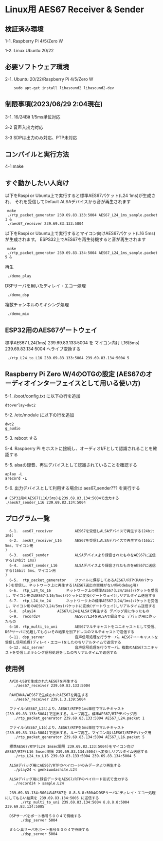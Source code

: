 # Linux用 AES67 Receiver & Sender

## 検証済み環境

 1-1. Raspberry Pi 4/5/Zero W

 1-2.  Linux Ubuntu 20/22


## 必要ソフトウェア環境

 2-1. Ubuntu 20/22/Raspberry Pi 4/5/Zero W

```
	sudo apt-get install libasound2 libasound2-dev
```


## 制限事項(2023/06/29 2:04現在)

 3-1. 16/24Bit 1/5ms単位対応

 3-2 音声入出力対応

 3-3 SDPは出力のみ対応、PTP未対応


## コンパイルと実行方法

 4-1 make


## すぐ動かしたい人向け

以下をRaspi or Ubuntu上で実行すると標準AES67パケット(L24 1ms)が生成され、
それを受信してDefault ALSAデバイスから音が再生されます

```
 make
 ./rtp_packet_generator 239.69.83.133:5004 AES67_L24_1ms_sample.packet 1 &
 ./aes67_receiver 239.69.83.133:5004
```


以下をRaspi or Ubuntu上で実行するとマイコン向けAES67パケット(L16 5ms)が生成されます。
ESPS32上でAES67を再生待機すると音が再生されます

```
 make
 ./rtp_packet_generator 239.69.83.134:5004 AES67_L24_1ms_sample.packet 5 &
```


 再生

```
 ./demo_play
```

 DSPサーバを用いたディレイ・エコー処理

```
 ./demo_dsp
```

 複数チャンネルのミキシング処理

```
 ./demo_mix
```


## ESP32用のAES67ゲートウェイ

  標準AES67 L24(1ms) 239.69.83.133:5004 を マイコン向け L16(5ms) 239.69.83.134:5004 へライブ変換する
 
```
 ./rtp_L24_to_L16 239.69.83.133:5004 239.69.83.134:5004 5
```


## Raspberry Pi Zero W/4のOTGの設定 (AES67のオーディオインターフェイスとして用いる使い方)

 5-1. /boot/config.txt に以下の行を追加
```
dtoverlay=dwc2
```

 5-2. /etc/module に以下の行を追加

```
dwc2
g_audio
```

 5-3. reboot する

 5-4. Raspberry Pi をホストに接続し、オーディオI/Fとして認識されることを確認する

 5-5. alsaの録音、再生デバイスとして認識されていることを確認する

```
aplay -L
arecord -L
```

 5-6. 出力デバイスとして利用する場合は aes67_sender??? を実行する

```
# ESP32用のAES67(L16/5ms)を239.69.83.134:5004で出力する
./aes67_sender_L16 239.69.83.134:5004
```


## プログラム一覧

```
  6-1.  aes67_receiver          AES67を受信しALSAデバイスで再生する(24bit 1ms)
  6-2.  aes67_receiver_L16      AES67を受信しALSAデバイスで再生する(16bit 5ms、マイコン用
)
  6-3.  aes67_sender   	        ALSAデバイスより録音されたものをAES67に送信する(24bit 1ms)
  6-4.  aes67_sender_L16        ALSAデバイスより録音されたものをAES67に送信する(16bit 5ms、マイコン用
)
  6-5.  rtp_packet_generator	ファイルに保存してあるAES67/RTP(RAWパケット)を受信し、ネットワーク上に再生する(AES67送出の実機がない時のdebug用)
  6-6.  rtp_L24_to_16		ネットワーク上の標準AES67(L24/1ms)パケットを受信し、マイコン用のAES67(L16/5ms)パケットに変換(ゲートウェイ)しリアルタイム送信する
  6-7.  rtp_L24_to_24		ネットワーク上の標準AES67(L24/1ms)パケットを受信し、マイコン用のAES67(L24/5ms)パケットに変換(ゲートウェイ)しリアルタイム送信する
  6-8.  play24			AES67/L24をALSAで再生する デバッグ用に作ったもの
  6-9.  record24                AES67/L24をALSAで録音する デバッグ用に作ったもの
  6-10. rtp_multi_to_uni        AES67マルチキャストをユニキャストとして受信、DSPサーバに処理してもらいその結果を別アドレスのマルチキャストで送信する
  6-11. dsp_server              音声信号処理を行うサーバ。AES67ユニキャストを受信し信号処理(ディレイ・エコー)をしたのちリアルタイムで返信する
  6-12. mix_server              音声信号処理を行うサーバ。複数のAES67ユニキャストを受信しミキシング信号処理をしたのちリアルタイムで返信する
```


## 使用例

```
  AVIO-USBで生成されたAES67を再生する
	./aes67_receiver 239.69.83.133:5004

  RAVENNA/AES67で生成されたAES67を再生する
	./aes67_receiver 239.1.3.139:5004

  ファイル(AES67_L24)より、AES67/RTPを1ms単位でマルチキャスト(239.69.83.133:5004)で送出する。ループ再生。標準AES67/RTPデバッグ用
	./rtp_packet_generator 239.69.83.133:5004 AES67_L24.packet 1

  ファイル(AES67_L16)より、AES67/RTPを5ms単位でマルチキャスト(239.69.83.134:5004)で送出する。ループ再生。マイコン向けAES67/RTPデバッグ用
	./rtp_packet_generator 239.69.83.134:5004 AES67_L16.packet 5

  標準AES67/RTP(L24 1msec間隔 239.69.83.133:5004)をマイコン向けAES67/RTP(L16 5msec間隔 239.69.83.134:5004)へ変換しリアルタイム送信する
	./rtp_L24_to_L16 239.69.83.133:5004 239.69.83.134:5004 5

  ALSAデバッグ用にAES67/RTPのペイロードのみデータより再生する
	./play24 < genkiwodashite.L24

  ALSAデバッグ用に録音データをAES67/RTPのペイロード形式で出力する
	./record24 > sample.L24

  239.69.83.134:5004のAES67を 8.8.8.8:5004のDSPサーバにディレイ・エコー処理にしてもらい結果を 239.69.83.134:5005 に送信する
       ./rtp_multi_to_uni 239.69.83.134:5004 8.8.8.8:5004 239.69.83.134:5005

  DSPサーバをポート番号５００４で待機する
       ./dsp_server 5004

  ミシン具サーバをポート番号５００４で待機する
       ./dsp_server 5004
```

